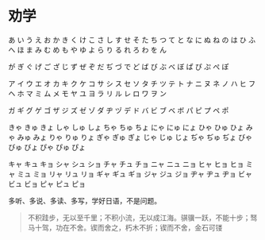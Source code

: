 # 劝学

あ い う え お か き く け こ さ し す せ そ た ち つ て と な に ぬ ね の は ひ ふ へ ほ ま み む め も や ゆ よ ら り る れ ろ わ を ん

が ぎ ぐ げ ご ざ じ ず ぜ ぞ だ ぢ づ で ど ば び ぶ べ ぼ ぱ ぴ ぷ ぺ ぽ

ア イ ウ エ オ カ キ ク ケ コ サ シ ス セ ソ タ チ ツ テ ト ナ ニ ヌ ネ ノ ハ ヒ フ ヘ ホ マ ミ ム メ モ ヤ ユ ヨ ラ リ ル レ ロ ワ ヲ ン

ガ ギ グ ゲ ゴ ザ ジ ズ ゼ ゾ ダ ヂ ヅ デ ド バ ビ ブ ベ ボ パ ピ プ ペ ポ

きゃ きゅ きょ しゃ しゅ しょ ちゃ ちゅ ちょ にゃ にゅ にょ ひゃ ひゅ ひょ みゃ みゅ みょ りゃ りゅ りょ ぎゃ ぎゅ ぎょ じゃ じゅ じょ ぢゃ ぢゅ ぢょ びゃ びゅ びょ ぴゃ ぴゅ ぴょ

キャ キュ キョ シャ シュ ショ チャ チュ チョ ニャ ニュ ニョ ヒャ ヒョ ヒョ ミャ ミュ ミョ リャ リュ リョ ギャ ギュ ギョ ジャ ジュ ジョ ヂャ ヂュ ヂョ ビャ ビュ ビョ ピャ ピュ ピョ

多听、多说、多读、多写，学好日语，不是问题。

> 不积跬步，无以至千里；不积小流，无以成江海。骐骥一跃，不能十步；驽马十驾，功在不舍。锲而舍之，朽木不折；锲而不舍，金石可镂

